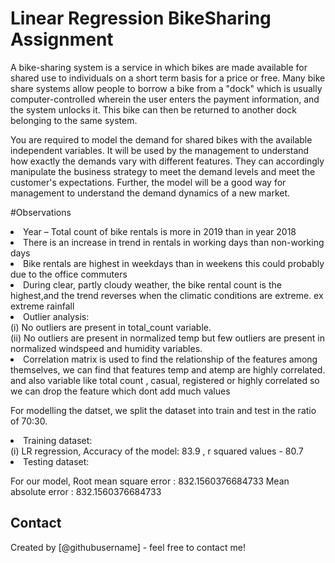 # Linear Regression BikeSharing Assignment
A bike-sharing system is a service in which bikes are made available for shared use to individuals on a short term basis for a price or free. Many bike share systems allow people to borrow a bike from a "dock" which is usually computer-controlled wherein the user enters the payment information, and the system unlocks it. This bike can then be returned to another dock belonging to the same system.

You are required to model the demand for shared bikes with the available independent variables. It will be used by the management to understand how exactly the demands vary with different features. They can accordingly manipulate the business strategy to meet the demand levels and meet the customer's expectations. Further, the model will be a good way for management to understand the demand dynamics of a new market. 

#Observations
<li>Year – Total count of bike rentals is more in 2019 than in year 2018

<li> There is an increase in trend in rentals in working days than non-working days

<li>Bike rentals are highest in weekdays than in weekens this could probably due to the office commuters

<li>During clear, partly cloudy weather, the bike rental count is the highest,and the trend reverses when the climatic conditions are extreme. ex extreme rainfall 

<li>Outlier analysis:<br>
(i) No outliers are present in total_count variable.<br>
(ii) No outliers are present in normalized temp but few outliers are present in normalized windspeed and humidity variables.

<li>Correlation matrix is used to find the relationship of the features among themselves, we can find that features temp and atemp are highly correlated. and also variable like total count , casual, registered or highly correlated so we can drop the feature which dont add much values

For modelling the datset, we split the dataset into train and test in the ratio of 70:30.

<li>Training dataset:<br>
(i) LR regression, Accuracy of the model: 83.9 , r squared values - 80.7<br>


<li>Testing dataset:<br>

For our model, 
Root mean square error : 832.1560376684733
Mean absolute error : 832.1560376684733
  
</ol>


## Contact
Created by [@githubusername] - feel free to contact me!


<!-- Optional -->
<!-- ## License -->
<!-- This project is open source and available under the [... License](). -->

<!-- You don't have to include all sections - just the one's relevant to your project -->